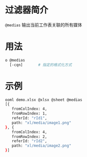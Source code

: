 # 过滤器简介

`@medias` 输出当前工作表关联的所有媒体

# 用法

```bash
o @medias
  [-cqn]       # 指定的格式化方式  
```

# 示例

```bash
ooml demo.xlsx @xlsx @sheet @medias
[{
   fromColIndex: 4,
   fromRowIndex: 1,
   referId: "rId1",
   path: "xl/media/image1.png"
}, {
   fromColIndex: 4,
   fromRowIndex: 2,
   referId: "rId2",
   path: "xl/media/image2.png"
}]
```